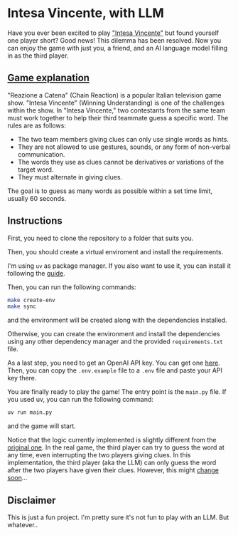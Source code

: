 # Intesa Vincente, with LLM

Have you ever been excited to play ["Intesa Vincente"](https://it.wikipedia.org/wiki/Reazione_a_catena_-_L%27intesa_vincente) 
but found yourself one player short? Good news! This dilemma has been resolved. 
Now you can enjoy the game with just you, a friend, and an AI language model filling in as the third player.

## [Game explanation](#exp)

"Reazione a Catena" (Chain Reaction) is a popular Italian television game show. "Intesa Vincente" (Winning Understanding) is one of the challenges within the show.
In "Intesa Vincente," two contestants from the same team must work together to help their third teammate guess a specific word. The rules are as follows:

- The two team members giving clues can only use single words as hints.
- They are not allowed to use gestures, sounds, or any form of non-verbal communication.
- The words they use as clues cannot be derivatives or variations of the target word.
- They must alternate in giving clues.

The goal is to guess as many words as possible within a set time limit, usually 60 seconds.

## Instructions

First, you need to clone the repository to a folder that suits you. 

Then, you should create a virtual enviroment and install the requirements.

I'm using `uv` as package manager. If you also want to use it, you can install it following the [guide](https://docs.astral.sh/uv/getting-started/installation/).

Then, you can run the following commands:

```bash
make create-env
make sync
```

and the environment will be created along with the dependencies installed. 

Otherwise, you can create the environment and install the dependencies using any other dependency manager and the provided
`requirements.txt` file.

As a last step, you need to get an OpenAI API key. You can get one [here](https://platform.openai.com/api-keys). Then, you can copy
the `.env.example` file to a `.env` file and paste your API key there.

You are finally ready to play the game! The entry point is the `main.py` file. If you used uv, you can run the following command:

```bash
uv run main.py
```

and the game will start.

Notice that the logic currently implemented is slightly different from the [original one](#exp). 
In the real game, the third player can try to guess the word at any time, even interrupting the two players giving clues.
In this implementation, the third player (aka the LLM) can only guess the word after the two players have given their clues.
However, this might [change soon](https://platform.openai.com/docs/api-reference/streaming)...

## Disclaimer

This is just a fun project. I'm pretty sure it's not fun to play with an LLM. But whatever..